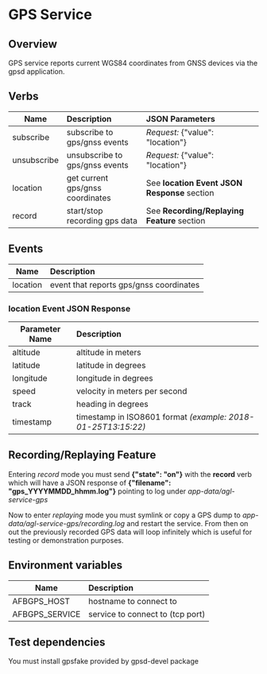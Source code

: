 # GPS Service

## Overview

GPS service reports current WGS84 coordinates from GNSS devices via the gpsd application.

## Verbs

| Name               | Description                             | JSON Parameters                                     |
| ------------------ |:----------------------------------------|:----------------------------------------------------|
| subscribe          | subscribe to gps/gnss events            | *Request:* {"value": "location"}                    |
| unsubscribe        | unsubscribe to gps/gnss events          | *Request:* {"value": "location"}                    |
| location           | get current gps/gnss coordinates        | See **location Event JSON Response** section        |
| record             | start/stop recording gps data           | See **Recording/Replaying Feature** section         |

## Events

| Name               | Description                             |
| ------------------ |:----------------------------------------|
| location           | event that reports gps/gnss coordinates |

### location Event JSON Response

| Parameter Name | Description                                                  |
|----------------|:-------------------------------------------------------------|
| altitude       | altitude in meters                                           |
| latitude       | latitude in degrees                                          |
| longitude      | longitude in degrees                                         |
| speed          | velocity in meters per second                                |
| track          | heading in degrees                                           |
| timestamp      | timestamp in ISO8601 format *(example: 2018-01-25T13:15:22)* |

## Recording/Replaying Feature

Entering *record* mode you must send **{"state": "on"}** with the **record** verb which will have a JSON response of
**{"filename": "gps_YYYYMMDD_hhmm.log"}** pointing to log under *app-data/agl-service-gps*

Now to enter *replaying* mode you must symlink or copy a GPS dump to *app-data/agl-service-gps/recording.log* and restart
the service. From then on out the previously recorded GPS data will loop infinitely which is useful for testing or
demonstration purposes.

## Environment variables

| Name            | Description                      |
|-----------------|:---------------------------------|
| AFBGPS\_HOST    | hostname to connect to           |
| AFBGPS\_SERVICE | service to connect to (tcp port) |

## Test dependencies

You must install gpsfake provided by gpsd-devel package